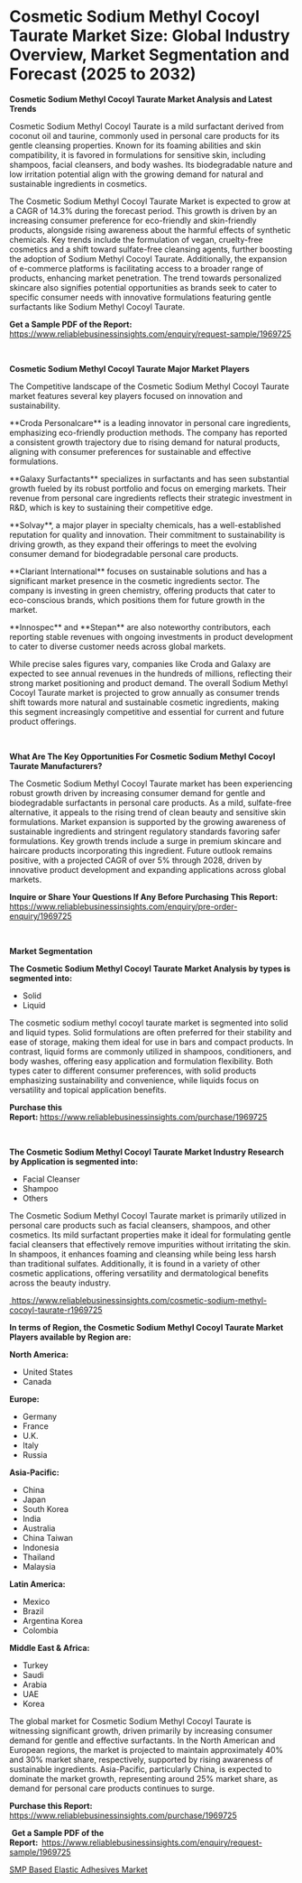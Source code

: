 <p><h1>Cosmetic Sodium Methyl Cocoyl Taurate Market Size: Global Industry Overview, Market Segmentation and Forecast (2025 to 2032)</h1></p><p><strong>Cosmetic Sodium Methyl Cocoyl Taurate Market Analysis and Latest Trends</strong></p>
<p><p>Cosmetic Sodium Methyl Cocoyl Taurate is a mild surfactant derived from coconut oil and taurine, commonly used in personal care products for its gentle cleansing properties. Known for its foaming abilities and skin compatibility, it is favored in formulations for sensitive skin, including shampoos, facial cleansers, and body washes. Its biodegradable nature and low irritation potential align with the growing demand for natural and sustainable ingredients in cosmetics.</p><p>The Cosmetic Sodium Methyl Cocoyl Taurate Market is expected to grow at a CAGR of 14.3% during the forecast period. This growth is driven by an increasing consumer preference for eco-friendly and skin-friendly products, alongside rising awareness about the harmful effects of synthetic chemicals. Key trends include the formulation of vegan, cruelty-free cosmetics and a shift toward sulfate-free cleansing agents, further boosting the adoption of Sodium Methyl Cocoyl Taurate. Additionally, the expansion of e-commerce platforms is facilitating access to a broader range of products, enhancing market penetration. The trend towards personalized skincare also signifies potential opportunities as brands seek to cater to specific consumer needs with innovative formulations featuring gentle surfactants like Sodium Methyl Cocoyl Taurate.</p></p>
<p><strong>Get a Sample PDF of the Report:&nbsp;</strong> <a href="https://www.reliablebusinessinsights.com/enquiry/request-sample/1969725?utm_campaign=2319&utm_medium=2&utm_source=Github&utm_content=ia&utm_term=03042025&utm_id=cosmetic-sodium-methyl-cocoyl-taurate">https://www.reliablebusinessinsights.com/enquiry/request-sample/1969725</a></p>
<p>&nbsp;</p>
<p><strong>Cosmetic Sodium Methyl Cocoyl Taurate Major Market Players</strong></p>
<p><p>The Competitive landscape of the Cosmetic Sodium Methyl Cocoyl Taurate market features several key players focused on innovation and sustainability. </p><p>**Croda Personalcare** is a leading innovator in personal care ingredients, emphasizing eco-friendly production methods. The company has reported a consistent growth trajectory due to rising demand for natural products, aligning with consumer preferences for sustainable and effective formulations.</p><p>**Galaxy Surfactants** specializes in surfactants and has seen substantial growth fueled by its robust portfolio and focus on emerging markets. Their revenue from personal care ingredients reflects their strategic investment in R&D, which is key to sustaining their competitive edge.</p><p>**Solvay**, a major player in specialty chemicals, has a well-established reputation for quality and innovation. Their commitment to sustainability is driving growth, as they expand their offerings to meet the evolving consumer demand for biodegradable personal care products.</p><p>**Clariant International** focuses on sustainable solutions and has a significant market presence in the cosmetic ingredients sector. The company is investing in green chemistry, offering products that cater to eco-conscious brands, which positions them for future growth in the market.</p><p>**Innospec** and **Stepan** are also noteworthy contributors, each reporting stable revenues with ongoing investments in product development to cater to diverse customer needs across global markets.</p><p>While precise sales figures vary, companies like Croda and Galaxy are expected to see annual revenues in the hundreds of millions, reflecting their strong market positioning and product demand. The overall Sodium Methyl Cocoyl Taurate market is projected to grow annually as consumer trends shift towards more natural and sustainable cosmetic ingredients, making this segment increasingly competitive and essential for current and future product offerings.</p></p>
<p>&nbsp;</p>
<p><strong>What Are The Key Opportunities For Cosmetic Sodium Methyl Cocoyl Taurate Manufacturers?</strong></p>
<p><p>The Cosmetic Sodium Methyl Cocoyl Taurate market has been experiencing robust growth driven by increasing consumer demand for gentle and biodegradable surfactants in personal care products. As a mild, sulfate-free alternative, it appeals to the rising trend of clean beauty and sensitive skin formulations. Market expansion is supported by the growing awareness of sustainable ingredients and stringent regulatory standards favoring safer formulations. Key growth trends include a surge in premium skincare and haircare products incorporating this ingredient. Future outlook remains positive, with a projected CAGR of over 5% through 2028, driven by innovative product development and expanding applications across global markets.</p></p>
<p><strong>Inquire or Share Your Questions If Any Before Purchasing This Report:</strong> <a href="https://www.reliablebusinessinsights.com/enquiry/pre-order-enquiry/1969725?utm_campaign=2319&utm_medium=2&utm_source=Github&utm_content=ia&utm_term=03042025&utm_id=cosmetic-sodium-methyl-cocoyl-taurate">https://www.reliablebusinessinsights.com/enquiry/pre-order-enquiry/1969725</a></p>
<p>&nbsp;</p>
<p><strong>Market Segmentation</strong></p>
<p><strong>The Cosmetic Sodium Methyl Cocoyl Taurate Market Analysis by types is segmented into:</strong></p>
<p><ul><li>Solid</li><li>Liquid</li></ul></p>
<p><p>The cosmetic sodium methyl cocoyl taurate market is segmented into solid and liquid types. Solid formulations are often preferred for their stability and ease of storage, making them ideal for use in bars and compact products. In contrast, liquid forms are commonly utilized in shampoos, conditioners, and body washes, offering easy application and formulation flexibility. Both types cater to different consumer preferences, with solid products emphasizing sustainability and convenience, while liquids focus on versatility and topical application benefits.</p></p>
<p><strong>Purchase this Report:&nbsp;</strong><a href="https://www.reliablebusinessinsights.com/purchase/1969725?utm_campaign=2319&utm_medium=2&utm_source=Github&utm_content=ia&utm_term=03042025&utm_id=cosmetic-sodium-methyl-cocoyl-taurate">https://www.reliablebusinessinsights.com/purchase/1969725</a></p>
<p>&nbsp;</p>
<p><strong>The Cosmetic Sodium Methyl Cocoyl Taurate Market Industry Research by Application is segmented into:</strong></p>
<p><ul><li>Facial Cleanser</li><li>Shampoo</li><li>Others</li></ul></p>
<p><p>The Cosmetic Sodium Methyl Cocoyl Taurate market is primarily utilized in personal care products such as facial cleansers, shampoos, and other cosmetics. Its mild surfactant properties make it ideal for formulating gentle facial cleansers that effectively remove impurities without irritating the skin. In shampoos, it enhances foaming and cleansing while being less harsh than traditional sulfates. Additionally, it is found in a variety of other cosmetic applications, offering versatility and dermatological benefits across the beauty industry.</p></p>
<p><a href="https://www.reliablebusinessinsights.com/cosmetic-sodium-methyl-cocoyl-taurate-r1969725?utm_campaign=2319&utm_medium=2&utm_source=Github&utm_content=ia&utm_term=03042025&utm_id=cosmetic-sodium-methyl-cocoyl-taurate">&nbsp;https://www.reliablebusinessinsights.com/cosmetic-sodium-methyl-cocoyl-taurate-r1969725</a></p>
<p><strong>In terms of Region, the Cosmetic Sodium Methyl Cocoyl Taurate Market Players available by Region are:</strong></p>
<p>
    <p> <strong> North America: </strong>
        <ul>
            <li>United States</li>
            <li>Canada</li>
        </ul>
        </p> 
    <p> <strong> Europe: </strong>
        <ul>
            <li>Germany</li>
            <li>France</li>
            <li>U.K.</li>
            <li>Italy</li>
            <li>Russia</li>
        </ul>
        </p> 
    <p> <strong> Asia-Pacific: </strong>
        <ul>
            <li>China</li>
            <li>Japan</li>
            <li>South Korea</li>
            <li>India</li>
            <li>Australia</li>
            <li>China Taiwan</li>
            <li>Indonesia</li>
            <li>Thailand</li>
            <li>Malaysia</li>
        </ul>
        </p> 
    <p> <strong> Latin America: </strong>
        <ul>
            <li>Mexico</li>
            <li>Brazil</li>
            <li>Argentina Korea</li>
            <li>Colombia</li>
        </ul>
        </p> 
    <p> <strong> Middle East & Africa: </strong>
        <ul>
            <li>Turkey</li>
            <li>Saudi</li>
            <li>Arabia</li>
            <li>UAE</li>
            <li>Korea</li>
        </ul>
    </p>
    </p>
<p><p>The global market for Cosmetic Sodium Methyl Cocoyl Taurate is witnessing significant growth, driven primarily by increasing consumer demand for gentle and effective surfactants. In the North American and European regions, the market is projected to maintain approximately 40% and 30% market share, respectively, supported by rising awareness of sustainable ingredients. Asia-Pacific, particularly China, is expected to dominate the market growth, representing around 25% market share, as demand for personal care products continues to surge.</p></p>
<p><strong>Purchase this Report: </strong><a href="https://www.reliablebusinessinsights.com/purchase/1969725?utm_campaign=2319&utm_medium=2&utm_source=Github&utm_content=ia&utm_term=03042025&utm_id=cosmetic-sodium-methyl-cocoyl-taurate">https://www.reliablebusinessinsights.com/purchase/1969725</a></p>
<p>&nbsp;<strong>Get a Sample PDF of the Report:&nbsp;&nbsp;</strong><a href="https://www.reliablebusinessinsights.com/enquiry/request-sample/1969725?utm_campaign=2319&utm_medium=2&utm_source=Github&utm_content=ia&utm_term=03042025&utm_id=cosmetic-sodium-methyl-cocoyl-taurate">https://www.reliablebusinessinsights.com/enquiry/request-sample/1969725</a></p>
<p><strong></strong></p>
<p><p><a href="https://github.com/oslieselotte2192/Market-Research-Report-List-1/blob/main/smp-based-elastic-adhesives-market.md?utm_campaign=2319&utm_medium=2&utm_source=Github&utm_content=ia&utm_term=03042025&utm_id=cosmetic-sodium-methyl-cocoyl-taurate">SMP Based Elastic Adhesives Market</a></p></p>